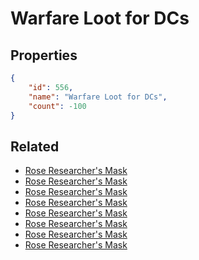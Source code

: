 # Warfare Loot for DCs

<no description available>

## Properties

```json
{
    "id": 556,
    "name": "Warfare Loot for DCs",
    "count": -100
}
```

## Related

- [Rose Researcher's Mask](../items/17270-rose-researcher-s-mask.md)
- [Rose Researcher's Mask](../items/17271-rose-researcher-s-mask.md)
- [Rose Researcher's Mask](../items/17272-rose-researcher-s-mask.md)
- [Rose Researcher's Mask](../items/17273-rose-researcher-s-mask.md)
- [Rose Researcher's Mask](../items/17274-rose-researcher-s-mask.md)
- [Rose Researcher's Mask](../items/17275-rose-researcher-s-mask.md)
- [Rose Researcher's Mask](../items/17276-rose-researcher-s-mask.md)
- [Rose Researcher's Mask](../items/17277-rose-researcher-s-mask.md)

